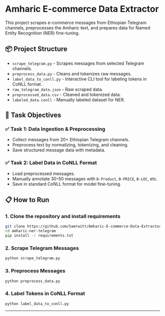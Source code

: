 # Amharic E-commerce Data Extractor

This project scrapes e-commerce messages from Ethiopian Telegram channels, preprocesses the Amharic text, and prepares data for Named Entity Recognition (NER) fine-tuning.

## 📦 Project Structure

- `scrape_telegram.py` - Scrapes messages from selected Telegram channels.
- `preprocess_data.py` - Cleans and tokenizes raw messages.
- `label_data_to_conll.py` - Interactive CLI tool for labeling tokens in CoNLL format.
- `raw_telegram_data.json` - Raw scraped data.
- `preprocessed_data.csv` - Cleaned and tokenized data.
- `labeled_data.conll` - Manually labeled dataset for NER.

## 🧪 Task Objectives

### ✅ Task 1: Data Ingestion & Preprocessing
- Collect messages from 20+ Ethiopian Telegram channels.
- Preprocess text by normalizing, tokenizing, and cleaning.
- Save structured message data with metadata.

### ✅ Task 2: Label Data in CoNLL Format
- Load preprocessed messages.
- Manually annotate 30–50 messages with `B-Product`, `B-PRICE`, `B-LOC`, etc.
- Save in standard CoNLL format for model fine-tuning.

## 📋 How to Run

### 1. Clone the repository and install requirements
```bash
git clone https://github.com/Samrwitt/Amharic-E-commerce-Data-Extractor.git
cd amharic-ner-telegram
pip install -r requirements.txt
````

### 2. Scrape Telegram Messages

```bash
python scrape_telegram.py
```

### 3. Preprocess Messages

```bash
python preprocess_data.py
```

### 4. Label Tokens in CoNLL Format

```bash
python label_data_to_conll.py
```

---
